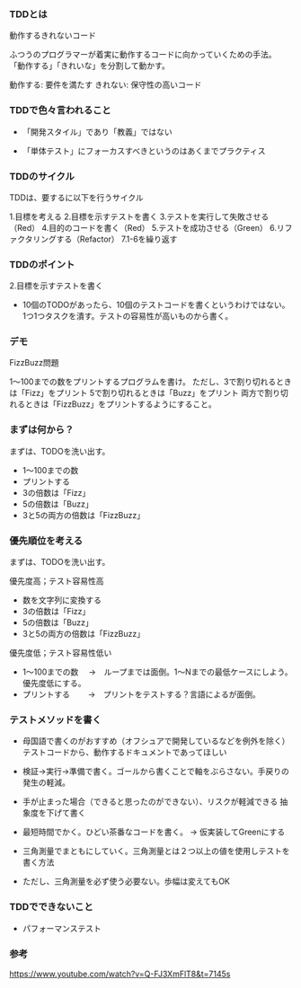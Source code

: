 ### TDDとは

動作するきれないコード

ふつうのプログラマーが着実に動作するコードに向かっていくための手法。
「動作する」「きれいな」を分割して動かす。

動作する: 要件を満たす
きれない: 保守性の高いコード

### TDDで色々言われること

- 「開発スタイル」であり「教義」ではない

- 「単体テスト」にフォーカスすべきというのはあくまでプラクティス

### TDDのサイクル

TDDは、要するに以下を行うサイクル

1.目標を考える
2.目標を示すテストを書く
3.テストを実行して失敗させる（Red）
4.目的のコードを書く（Red）
5.テストを成功させる（Green）
6.リファクタリングする（Refactor）
7.1-6を繰り返す

### TDDのポイント

2.目標を示すテストを書く
- 10個のTODOがあったら、10個のテストコードを書くというわけではない。
  1つ1つタスクを潰す。テストの容易性が高いものから書く。

### デモ

FizzBuzz問題

1〜100までの数をプリントするプログラムを書け。
ただし、3で割り切れるときは「Fizz」をプリント
5で割り切れるときは「Buzz」をプリント
両方で割り切れるときは「FizzBuzz」をプリントするようにすること。

### まずは何から？

まずは、TODOを洗い出す。

- 1〜100までの数
- プリントする
- 3の倍数は「Fizz」
- 5の倍数は「Buzz」
- 3と5の両方の倍数は「FizzBuzz」

### 優先順位を考える

まずは、TODOを洗い出す。

優先度高；テスト容易性高

- 数を文字列に変換する
- 3の倍数は「Fizz」
- 5の倍数は「Buzz」
- 3と5の両方の倍数は「FizzBuzz」

優先度低；テスト容易性低い

- 1〜100までの数
　→　ループまでは面倒。1〜Nまでの最低ケースにしよう。優先度低にする。
- プリントする　
　→　プリントをテストする？言語によるが面倒。

### テストメソッドを書く

- 母国語で書くのがおすすめ（オフシュアで開発しているなどを例外を除く）
  テストコードから、動作するドキュメントであってほしい

- 検証→実行→準備で書く。ゴールから書くことで軸をぶらさない。手戻りの発生の軽減。

- 手が止まった場合（できると思ったのができない）、リスクが軽減できる
  抽象度を下げて書く

- 最短時間でかく。ひどい茶番なコードを書く。 -> 仮実装してGreenにする

- 三角測量でまともにしていく。三角測量とは２つ以上の値を使用しテストを書く方法

- ただし、三角測量を必ず使う必要ない。歩幅は変えてもOK

### TDDでできないこと

- パフォーマンステスト

### 参考

https://www.youtube.com/watch?v=Q-FJ3XmFlT8&t=7145s
